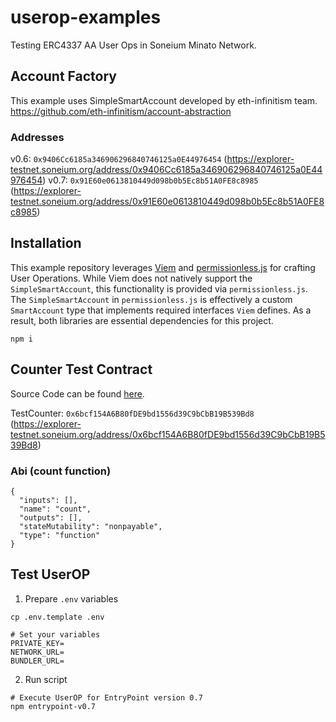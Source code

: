 # userop-examples

Testing ERC4337 AA User Ops in Soneium Minato Network.

## Account Factory
This example uses SimpleSmartAccount developed by eth-infinitism team.
https://github.com/eth-infinitism/account-abstraction

### Addresses
v0.6: `0x9406Cc6185a346906296840746125a0E44976454` (https://explorer-testnet.soneium.org/address/0x9406Cc6185a346906296840746125a0E44976454)
v0.7: `0x91E60e0613810449d098b0b5Ec8b51A0FE8c8985` (https://explorer-testnet.soneium.org/address/0x91E60e0613810449d098b0b5Ec8b51A0FE8c8985)

## Installation

This example repository leverages [Viem](https://viem.sh/) and [permissionless.js](https://github.com/pimlicolabs/permissionless.js) for crafting User Operations. While Viem does not natively support the `SimpleSmartAccount`, this functionality is provided via `permissionless.js`. The `SimpleSmartAccount` in `permissionless.js` is effectively a custom `SmartAccount` type that implements required interfaces `Viem` defines. As a result, both libraries are essential dependencies for this project.

```
npm i
```

## Counter Test Contract

Source Code can be found [here](https://github.com/eth-infinitism/account-abstraction/blob/develop/contracts/test/TestCounter.sol).

TestCounter: `0x6bcf154A6B80fDE9bd1556d39C9bCbB19B539Bd8` (https://explorer-testnet.soneium.org/address/0x6bcf154A6B80fDE9bd1556d39C9bCbB19B539Bd8)

### Abi (count function)
```
{
  "inputs": [],
  "name": "count",
  "outputs": [],
  "stateMutability": "nonpayable",
  "type": "function"
}
```

## Test UserOP

1. Prepare `.env` variables
```
cp .env.template .env

# Set your variables
PRIVATE_KEY=
NETWORK_URL=
BUNDLER_URL=
```

2. Run script
```
# Execute UserOP for EntryPoint version 0.7
npm entrypoint-v0.7
```
